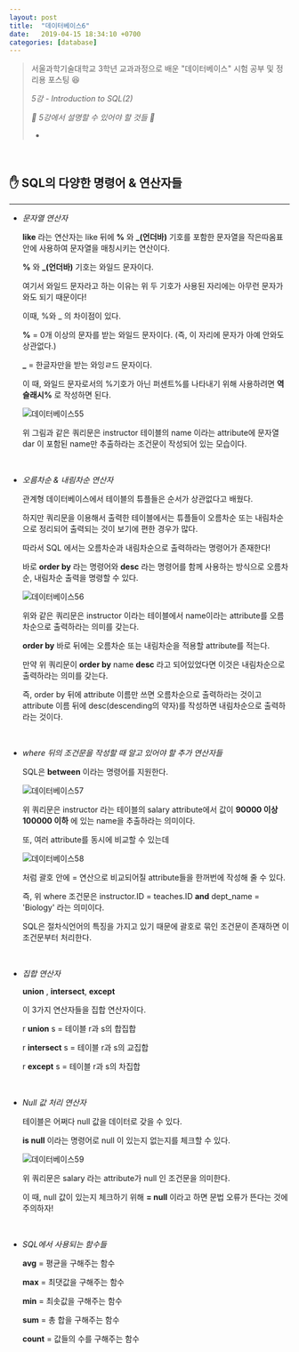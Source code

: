 ```yaml
---
layout: post
title:  "데이터베이스6"
date:   2019-04-15 18:34:10 +0700
categories: [database]
---
```



> 서울과학기술대학교 3학년 교과과정으로 배운 "데이터베이스" 시험 공부 및 정리용 포스팅 😆
>
> _5강 - Introduction to SQL(2)_
>
> _🙋 5강에서 설명할 수 있어야 할 것들 🙋_
>
> - 

<br>

## ✋ SQL의 다양한 명령어 & 연산자들
---

- _문자열 연산자_

	__like__ 라는 연산자는 like 뒤에 __%__ 와 __\_(언더바)__ 기호를 포함한 문자열을 작은따옴표 안에 사용하여 문자열을 매칭시키는 연산이다.
	
	__%__ 와 __\_(언더바)__ 기호는 와일드 문자이다.

	여기서 와일드 문자라고 하는 이유는 위 두 기호가 사용된 자리에는 아무런 문자가 와도 되기 때문이다!

	이때, %와 _ 의 차이점이 있다.

	__%__ = 0개 이상의 문자를 받는 와일드 문자이다. (즉, 이 자리에 문자가 아예 안와도 상관없다.)

	__\___ = 한글자만을 받는 와잉ㄹ드 문자이다.

	이 때, 와일드 문자로서의 %기호가 아닌 퍼센트%를 나타내기 위해 사용하려면 __역슬래시%__ 로 작성하면 된다.  

	![데이터베이스55](https://user-images.githubusercontent.com/31889335/56108266-f65ba100-5f85-11e9-9297-006078275a78.PNG)

	위 그림과 같은 쿼리문은 instructor 테이블의 name 이라는 attribute에 문자열 dar 이 포함된 name만 추출하라는 조건문이 작성되어 있는 모습이다.

	<br>

- _오름차순 & 내림차순 연산자_

	관계형 데이터베이스에서 테이블의 튜플들은 순서가 상관없다고 배웠다.

	하지만 쿼리문을 이용해서 출력한 테이블에서는 튜플들이 오름차순 또는 내림차순으로 정리되어 출력되는 것이 보기에 편한 경우가 많다.

	따라서 SQL 에서는 오름차순과 내림차순으로 출력하라는 명령어가 존재한다!

	바로 __order by__ 라는 명령어와 __desc__ 라는 명령어를 함께 사용하는 방식으로 오름차순, 내림차순 출력을 명령할 수 있다.

	![데이터베이스56](https://user-images.githubusercontent.com/31889335/56108391-a0d3c400-5f86-11e9-967f-8f91dd2e1e6b.PNG)

	위와 같은 쿼리문은 instructor 이라는 테이블에서 name이라는 attribute를 오름차순으로 출력하라는 의미를 갖는다.

	__order by__ 바로 뒤에는 오름차순 또는 내림차순을 적용할 attribute를 적는다.

	만약 위 쿼리문이 __order by__ name __desc__ 라고 되어있었다면 이것은 내림차순으로 출력하라는 의미를 갖는다.

	즉, order by 뒤에 attribute 이름만 쓰면 오름차순으로 출력하라는 것이고 attribute 이름 뒤에 desc(descending의 약자)를 작성하면 내림차순으로 출력하라는 것이다.

	<br>

- _where 뒤의 조건문을 작성할 때 알고 있어야 할 추가 연산자들_

	SQL은 __between__ 이라는 명령어를 지원한다.

	![데이터베이스57](https://user-images.githubusercontent.com/31889335/56108517-5272f500-5f87-11e9-97be-d4ea3f7d331d.PNG)

	위 쿼리문은 instructor 라는 테이블의 salary attribute에서 값이 __90000 이상 100000 이하__ 에 있는 name을 추출하라는 의미이다.

	또, 여러 attribute를 동시에 비교할 수 있는데 

	![데이터베이스58](https://user-images.githubusercontent.com/31889335/56108697-2a37c600-5f88-11e9-93f7-8a63363d055d.PNG)

	처럼 괄호 안에 = 연산으로 비교되어질 attribute들을 한꺼번에 작성해 줄 수 있다.

	즉, 위 where 조건문은 instructor.ID = teaches.ID __and__ dept_name = 'Biology' 라는 의미이다.	

	SQL은 절차식언어의 특징을 가지고 있기 때문에 괄호로 묶인 조건문이 존재하면 이 조건문부터 처리한다.

	<br>

- _집합 연산자_

	__union__ , __intersect__, __except__ 

	이 3가지 연산자들을 집합 연산자이다.

	r __union__ s = 테이블 r과 s의 합집합

	r __intersect__ s = 테이블 r과 s의 교집합 

	r __except__ s = 테이블 r과 s의 차집합

	<br>

- _Null 값 처리 연산자_

	테이블은 어쩌다 null 값을 데이터로 갖을 수 있다.

	__is null__ 이라는 명령어로 null 이 있는지 없는지를 체크할 수 있다.

	![데이터베이스59](https://user-images.githubusercontent.com/31889335/56109882-5d308880-5f8d-11e9-9131-983ddcbafae9.PNG)

	위 쿼리문은 salary 라는 attribute가 null 인 조건문을 의미한다.

	이 때, null 값이 있는지 체크하기 위해 __= null__ 이라고 하면 문법 오류가 뜬다는 것에 주의하자!

	<br>

- _SQL에서 사용되는 함수들_

	__avg__ = 평균을 구해주는 함수

	__max__ = 최댓값을 구해주는 함수

	__min__ = 최솟값을 구해주는 함수

	__sum__ = 총 합을 구해주는 함수

	__count__ = 값들의 수를 구해주는 함수

	
